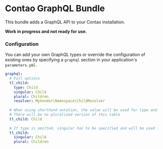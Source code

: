 # Contao GraphQL Bundle
This bundle adds a GraphQL API to your Contao installation.

**Work in progress and not ready for use.**

### Configuration
You can add your own GraphQL types or override the configuration of existing ones by specifying a `graphql` section in your application's `parameters.yml`. 

```yaml
graphql:
  # Full options
  tl_child:
    type: Child
    singular: Child
    plural: Children
    resolver: MyVendor\Namespace\ChildResolver
  
  # When using shorthand notation, the value will be used for type and singular
  # There will be no pluralized version of this table
  tl_child: Child
  
  # If type is omitted, singular has to be specified and will be used instead
  tl_child:
    singular: Child
    plural: Children
```
